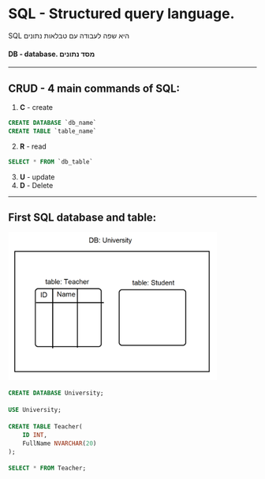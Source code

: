 # SQL - Structured query language. 
SQL היא שפה לעבודה עם טבלאות נתונים
#### DB - database. מסד נתונים
---
## CRUD - 4 main commands of SQL:

1. **C** - create
```sql
CREATE DATABASE `db_name`
CREATE TABLE `table_name`
```
2. **R** - read 
```sql
SELECT * FROM `db_table`
```
3. **U** - update
4. **D** - Delete


---
## First SQL database and table:
<img src="DB-diagram.png" height=300>

```sql
CREATE DATABASE University;

USE University;

CREATE TABLE Teacher(
	ID INT, 
    FullName NVARCHAR(20)
);

SELECT * FROM Teacher;

```